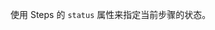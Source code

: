 <!--order: 6
title:
  zh-CN: 步骤运行错误
  en-US: Error status

## zh-CN-->

使用 Steps 的 `status` 属性来指定当前步骤的状态。

<!--## en-US

By using `status` of `Steps`, you can specify the state for current step.-->
